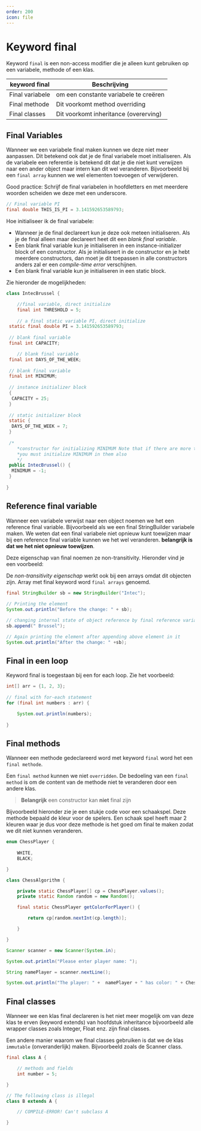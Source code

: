 ```yaml
---
order: 200
icon: file
---
```

# Keyword final

Keyword `final` is een non-access modifier die je alleen kunt gebruiken op een variabele, methode of een klas.

| keyword final | Beschrijving |
|---|---|
| Final variabele | om een constante variabele te creëren |
| Final methode | Dit voorkomt method overriding |
| Final classes | Dit voorkomt inheritance (overerving) |

## Final Variables

Wanneer we een variabele final maken kunnen we deze niet meer aanpassen. Dit betekend ook dat je de final variabele moet initialiseren. Als de variabele een referentie is betekend dit dat je die niet kunt verwijzen naar een ander object maar intern kan dit wel veranderen. Bijvoorbeeld bij een `final array` kunnen we wel elementen toevoegen of verwijderen.

Good practice: Schrijf de final variabelen in hoofdletters en met meerdere woorden scheiden we deze met een underscore.

```java
// Final variable PI
final double THIS_IS_PI = 3.141592653589793;
```

Hoe initialiseer ik de final variabele:

- Wanneer je de final declareert kun je deze ook meteen initialiseren. Als je de final alleen maar declareert heet dit een *blank final variable*.
- Een blank final variable kun je initialiseren in een instance-initializer block of een constructor. Als je initialiseert in de constructor en je hebt meerdere constructors, dan moet je dit toepassen in alle constructors anders zal er een *compile-time error* verschijnen.
- Een blank final variable kun je initialiseren in een static block.

<div style='page-break-after: always;'></div>

Zie hieronder de mogelijkheden:

```java
class IntecBrussel {

    //final variable, direct initialize
    final int THRESHOLD = 5;
 
    // a final static variable PI, direct initialize
 static final double PI = 3.141592653589793;
 
 // blank final variable
 final int CAPACITY;

    // blank final variable
 final int DAYS_OF_THE_WEEK;
 
 // blank final variable
 final int MINIMUM;
 
 // instance initializer block
 {
  CAPACITY = 25;
 }
 
 // static initializer block
 static {
  DAYS_OF_THE_WEEK = 7;
 }
 
 /* 
    *constructor for initializing MINIMUM Note that if there are more than one constructor, 
    *you must initialize MINIMUM in them also
    */ 
 public IntecBrussel() {
  MINIMUM = -1;
 }
  
}
```

<div style='page-break-after: always;'></div>

## Reference final variable

Wanneer een variabele verwijst naar een object noemen we het een reference final variable. Bijvoorbeeld als we een final StringBuilder variabele maken. We weten dat een final variabele niet opnieuw kunt toewijzen maar bij een reference final variable kunnen we het wel veranderen. **belangrijk is dat we het niet opnieuw toewijzen**.

Deze eigenschap van final noemen ze non-transitivity. Hieronder vind je een voorbeeld:

De *non-transitivity eigenschap* werkt ook bij een arrays omdat dit objecten zijn. Array met final keyword word `final arrays` genoemd.

```java
final StringBuilder sb = new StringBuilder("Intec");
  
// Printing the element
System.out.println("Before the change: " + sb);

// changing internal state of object reference by final reference variable sb
sb.append(" Brussel");

// Again printing the element after appending above element in it
System.out.println("After the change: " +sb);
```

## Final in een loop

Keyword final is toegestaan bij een for each loop. Zie het voorbeeld:

```java
int[] arr = {1, 2, 3};
  
// final with for-each statement
for (final int numbers : arr) {

    System.out.println(numbers);
    
}
```

<div style='page-break-after: always;'></div>

## Final methods

Wanneer een methode gedeclareerd word met keyword `final` word het een `final methode`.

Een `final method` kunnen we niet `overridden`. De bedoeling van een `final method` is om de content van de methode niet te veranderen door een andere klas.

> **Belangrijk** een constructor kan **niet** final zijn

Bijvoorbeeld hieronder zie je een stukje code voor een schaakspel. Deze methode bepaald de kleur voor de spelers. Een schaak spel heeft maar 2 kleuren waar je dus voor deze methode is het goed om final te maken zodat we dit niet kunnen veranderen.

```java
enum ChessPlayer { 
    
    WHITE, 
    BLACK;

}

class ChessAlgorithm {

    private static ChessPlayer[] cp = ChessPlayer.values();
    private static Random random = new Random();

    final static ChessPlayer getColorForPlayer() {

        return cp[random.nextInt(cp.length)];

    }

}

Scanner scanner = new Scanner(System.in);

System.out.println("Please enter player name: ");

String namePlayer = scanner.nextLine();

System.out.println("The player: " +  namePlayer + " has color: " + ChessAlgorithm.getColorForPlayer());
```

<div style='page-break-after: always;'></div>

## Final classes

Wanneer we een klas final declareren is het niet meer mogelijk om van deze klas te erven (keyword extends) van hoofdstuk inheritance bijvoorbeeld alle wrapper classes zoals Integer, Float enz. zijn final classes.

Een andere manier waarom we final classes gebruiken is dat we de klas `immutable` (onveranderlijk) maken. Bijvoorbeeld zoals de Scanner class.

```java
final class A {

    // methods and fields
    int number = 5;

}

// The following class is illegal
class B extends A { 

    // COMPILE-ERROR! Can't subclass A

}
```
